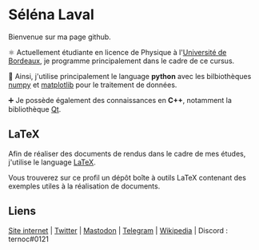 # Séléna Laval

Bienvenue sur ma page github.

⚛️ Actuellement étudiante en licence de Physique à l'[Université de Bordeaux](https://physique.u-bordeaux.fr), je programme principalement dans le cadre de ce cursus.

🐍 Ainsi, j'utilise principalement le language **python** avec les bilbiothèques [numpy](https://numpy.org) et [matplotlib](https://matplotlib.org/) pour le traitement de données.

➕ Je possède également des connaissances en **C++**, notamment la bibliothèque [Qt](https://qt.io).

## LaTeX

Afin de réaliser des documents de rendus dans le cadre de mes études, j'utilise le language [LaTeX](https://www.latex-project.org/).

Vous trouverez sur ce profil un dépôt boîte à outils LaTeX contenant des exemples utiles à la réalisation de documents. 

## Liens

[Site internet](https://ternoc.com) | [Twitter](https://twitter.com/SelenaCCLaval) | [Mastodon](https://rivals.space/@selena) | [Telegram](https://t.me/ternoc) | [Wikipedia](https://fr.wikipedia.org/wiki/Utilisatrice:Ternoc) | Discord : ternoc#0121
